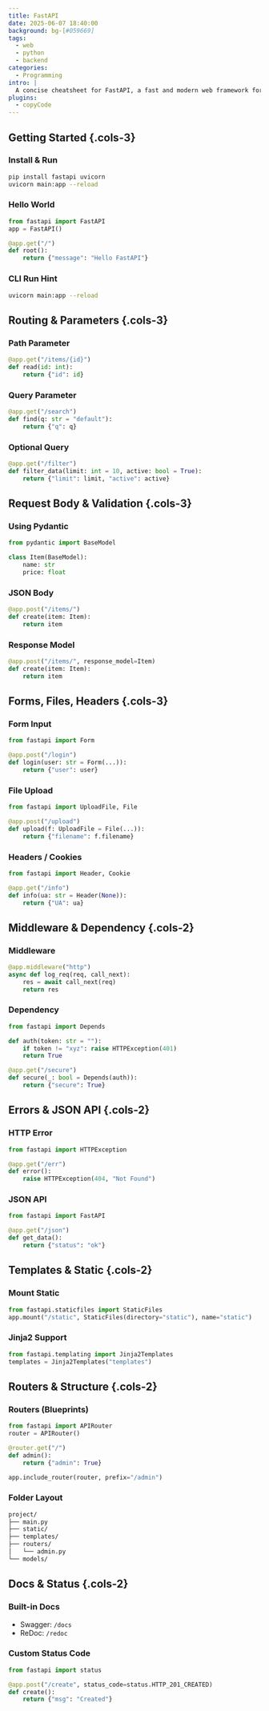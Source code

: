 ```yaml
---
title: FastAPI
date: 2025-06-07 18:40:00
background: bg-[#059669]
tags:
  - web
  - python
  - backend
categories:
  - Programming
intro: |
  A concise cheatsheet for FastAPI, a fast and modern web framework for building APIs with Python 3.7+.
plugins:
  - copyCode
---
```


## Getting Started {.cols-3}

### Install & Run

```bash
pip install fastapi uvicorn
uvicorn main:app --reload
```

### Hello World

```python
from fastapi import FastAPI
app = FastAPI()

@app.get("/")
def root():
    return {"message": "Hello FastAPI"}
```

### CLI Run Hint

```bash
uvicorn main:app --reload
```

## Routing & Parameters {.cols-3}

### Path Parameter

```python
@app.get("/items/{id}")
def read(id: int):
    return {"id": id}
```

### Query Parameter

```python
@app.get("/search")
def find(q: str = "default"):
    return {"q": q}
```

### Optional Query

```python
@app.get("/filter")
def filter_data(limit: int = 10, active: bool = True):
    return {"limit": limit, "active": active}
```

## Request Body & Validation {.cols-3}

### Using Pydantic

```python
from pydantic import BaseModel

class Item(BaseModel):
    name: str
    price: float
```

### JSON Body

```python
@app.post("/items/")
def create(item: Item):
    return item
```

### Response Model

```python
@app.post("/items/", response_model=Item)
def create(item: Item):
    return item
```

## Forms, Files, Headers {.cols-3}

### Form Input

```python
from fastapi import Form

@app.post("/login")
def login(user: str = Form(...)):
    return {"user": user}
```

### File Upload

```python
from fastapi import UploadFile, File

@app.post("/upload")
def upload(f: UploadFile = File(...)):
    return {"filename": f.filename}
```

### Headers / Cookies

```python
from fastapi import Header, Cookie

@app.get("/info")
def info(ua: str = Header(None)):
    return {"UA": ua}
```

## Middleware & Dependency {.cols-2}

### Middleware

```python
@app.middleware("http")
async def log_req(req, call_next):
    res = await call_next(req)
    return res
```

### Dependency

```python
from fastapi import Depends

def auth(token: str = ""):
    if token != "xyz": raise HTTPException(401)
    return True

@app.get("/secure")
def secure(_: bool = Depends(auth)):
    return {"secure": True}
```

## Errors & JSON API {.cols-2}

### HTTP Error

```python
from fastapi import HTTPException

@app.get("/err")
def error():
    raise HTTPException(404, "Not Found")
```

### JSON API

```python
from fastapi import FastAPI

@app.get("/json")
def get_data():
    return {"status": "ok"}
```

## Templates & Static {.cols-2}

### Mount Static

```python
from fastapi.staticfiles import StaticFiles
app.mount("/static", StaticFiles(directory="static"), name="static")
```

### Jinja2 Support

```python
from fastapi.templating import Jinja2Templates
templates = Jinja2Templates("templates")
```

## Routers & Structure {.cols-2}

### Routers (Blueprints)

```python
from fastapi import APIRouter
router = APIRouter()

@router.get("/")
def admin():
    return {"admin": True}

app.include_router(router, prefix="/admin")
```

### Folder Layout

```bash
project/
├── main.py
├── static/
├── templates/
├── routers/
│   └── admin.py
└── models/
```

## Docs & Status {.cols-2}

### Built-in Docs

- Swagger: `/docs`
- ReDoc: `/redoc`

### Custom Status Code

```python
from fastapi import status

@app.post("/create", status_code=status.HTTP_201_CREATED)
def create():
    return {"msg": "Created"}
```

